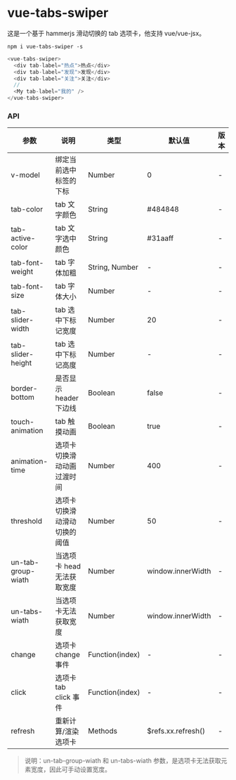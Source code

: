# vue-tabs-swiper

这是一个基于 hammerjs 滑动切换的 tab 选项卡，他支持 vue/vue-jsx。

`npm i vue-tabs-swiper -s`

```javascript
<vue-tabs-swiper>
  <div tab-label="热点">热点</div>
  <div tab-label="发现">发现</div>
  <div tab-label="关注">关注</div>
  //
  <My tab-label="我的" />
</vue-tabs-swiper>
```

### API

| 参数               | 说明                         | 类型            | 默认值              | 版本 |
| ------------------ | ---------------------------- | --------------- | ------------------- | ---- |
| v-model            | 绑定当前选中标签的下标       | Number          | 0                   | -    |
| tab-color          | tab 文字颜色                 | String          | #484848             | -    |
| tab-active-color   | tab 文字选中颜色             | String          | #31aaff             | -    |
| tab-font-weight    | tab 字体加粗                 | String, Number  | -                   | -    |
| tab-font-size      | tab 字体大小                 | Number          | -                   | -    |
| tab-slider-width   | tab 选中下标记宽度           | Number          | 20                  | -    |
| tab-slider-height  | tab 选中下标记高度           | Number          | -                   | -    |
| border-bottom      | 是否显示 header 下边线       | Boolean         | false               | -    |
| touch-animation    | tab 触摸动画                 | Boolean         | true                | -    |
| animation-time     | 选项卡切换滑动动画过渡时间   | Number          | 400                 | -    |
| threshold          | 选项卡切换滑动滑动切换的阈值 | Number          | 50                  | -    |
| un-tab-group-wiath | 当选项卡 head 无法获取宽度   | Number          | window.innerWidth   | -    |
| un-tabs-wiath      | 当选项卡无法获取宽度         | Number          | window.innerWidth   | -    |
| change             | 选项卡 change 事件           | Function(index) | -                   | -    |
| click              | 选项卡 tab click 事件        | Function(index) | -                   | -    |
| refresh            | 重新计算/渲染选项卡          | Methods         | \$refs.xx.refresh() | -    |

> 说明：un-tab-group-wiath 和 un-tabs-wiath 参数，是选项卡无法获取元素宽度，因此可手动设置宽度。
